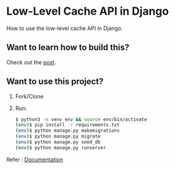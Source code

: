 # Low-Level Cache API in Django

How to use the low-level cache API in Django.

## Want to learn how to build this?

Check out the [post](https://testdriven.io/blog/django-low-level-cache/).

## Want to use this project?

1. Fork/Clone

1. Run:

    ```sh
    $ python3 -m venv env && source env/bin/activate
    (env)$ pip install -r requirements.txt
    (env)$ python manage.py makemigrations
    (env)$ python manage.py migrate
    (env)$ python manage.py seed_db
    (env)$ python manage.py runserver
    ```

Refer : [Documentation](https://testdriven.io/blog/django-low-level-cache/)